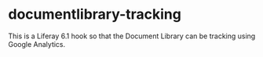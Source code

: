 documentlibrary-tracking
========================

This is a Liferay 6.1 hook so that the Document Library can be tracking using Google Analytics.
